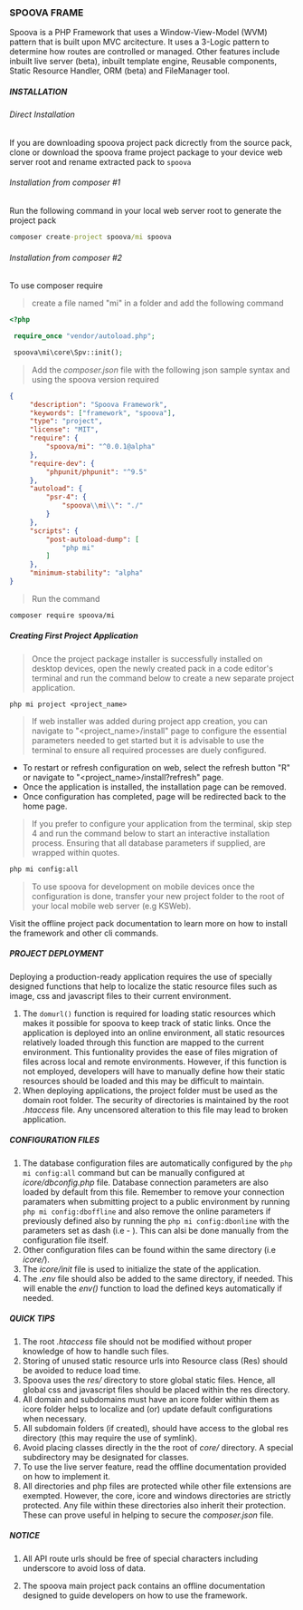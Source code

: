 ### SPOOVA FRAME
Spoova is a PHP Framework that uses a Window-View-Model (WVM) pattern that 
is built upon MVC arcitecture. It uses a 3-Logic pattern to determine how routes 
are controlled or managed. Other features include inbuilt live server (beta), inbuilt template engine, 
Reusable components, Static Resource Handler, ORM (beta) and FileManager tool.  

##### INSTALLATION

   ###### Direct Installation
   If you are downloading spoova project pack dicrectly from the source pack, clone or download the spoova frame project package to your device web server root and rename extracted pack to `spoova`

   ###### Installation from composer #1
   Run the following command in your local web server root to generate the project pack

   ```cmd 
   composer create-project spoova/mi spoova
   ```
     
   ###### Installation from composer #2
   To use composer require 

   > create a file named "mi" in a folder and add the following command 
  
   ```php
   <?php

    require_once "vendor/autoload.php";

    spoova\mi\core\Spv::init();
   ```

   > Add the _composer.json_ file with the following json sample syntax and using the spoova version required

   ```json
   {    
        "description": "Spoova Framework",
        "keywords": ["framework", "spoova"],
        "type": "project",
        "license": "MIT",
        "require": {
            "spoova/mi": "^0.0.1@alpha"
        },
        "require-dev": {
            "phpunit/phpunit": "^9.5"
        },
        "autoload": {
            "psr-4": {
                "spoova\\mi\\": "./"
            }
        },    
        "scripts": {
            "post-autoload-dump": [
                "php mi"
            ]
        },
        "minimum-stability": "alpha"
   }
   ```

   > Run the command
    
   ```sh
   composer require spoova/mi
   ``` 
##### Creating First Project Application

   > Once the project package installer is successfully installed on desktop devices, open the newly created pack in a code editor's terminal and run the command below to create a new separate project application.

   ```
   php mi project <project_name>
   ```

   > If web installer was added during project app creation, you can navigate to "<project_name>/install" page to configure the essential parameters needed to get started but it is advisable to use the terminal to ensure all required processes are duely configured.
   - To restart or refresh configuration on web, select the refresh button "R" or navigate to "<project_name>/install?refresh" page.
   - Once the application is installed, the installation page can be removed.
   - Once configuration has completed, page will be redirected back to the home page.

   > If you prefer to configure your application from the terminal, skip step 4 and run the command below to start an interactive installation process. Ensuring that all database parameters if supplied, are wrapped within quotes.

   ```cmd
   php mi config:all
   ```
   > To use spoova for development on mobile devices once the configuration is done, transfer your new project folder to the root of your local mobile web server (e.g KSWeb).

   Visit the offline project pack documentation to learn more on how to install the framework and other cli commands.

##### PROJECT DEPLOYMENT
Deploying a production-ready application requires the use of specially designed functions that help to localize the static resource files such as image, css and javascript files to their current environment. 

1. The `domurl()` function is required for loading static resources which makes it possible for spoova to keep track of static links. Once the application is deployed into an online environment, all static resources relatively loaded through this function are mapped to the current environment. This funtionality provides the ease of files migration of files across local and remote environments. However, if this function is not employed, developers will have to manually define how their static resources should be loaded and this may be difficult to maintain.
2. When deploying applications, the project folder must be used as the domain root folder. The security of directories is maintained by the root _.htaccess_ file. Any uncensored alteration to this file may lead to broken application.

##### CONFIGURATION FILES

1. The database configuration files are automatically configured by the ```php mi config:all``` command but can be manually configured at _icore/dbconfig.php_ file. Database connection parameters are also loaded by default from this file. Remember to remove your connection paramaters when submitting project to a public environment by running ```php mi config:dboffline``` and also remove the online parameters if previously defined also by running the  ```php mi config:dbonline``` with the parameters set as dash (i.e - ). This can alsi be done manually from the configuration file itself.
2. Other configuration files can be found within the same directory (i.e _icore/_).
3. The _icore/init_ file is used to initialize the state of the application.
4. The _.env_ file should also be added to the same directory, if needed. This will enable the _env()_ function to load the defined keys automatically if needed.


##### QUICK TIPS

1. The root _.htaccess_ file should not be modified without proper knowledge of how to handle such files.
2. Storing of unused static resource urls into Resource class (Res) should be avoided to reduce load time.
3. Spoova uses the _res/_ directory to store global static files. Hence, all global css and javascript files should be placed within the res directory.
4. All domain and subdomains must have an icore folder within them as icore folder helps to localize and (or) update default configurations when necessary.
5. All subdomain folders (if created), should have access to the global res directory (this may require the use of symlink).
6. Avoid placing classes directly in the the root of _core/_ directory. A special subdirectory may be designated for classes.
7. To use the live server feature, read the offline documentation provided on how to implement it.
8. All directories and php files are protected while other file extensions are exempted. However, the core, icore and windows directories are strictly protected. Any file within these directories also inherit their protection. These can prove useful in helping to secure the _composer.json_ file.

##### NOTICE

1. All API route urls should be free of special characters including underscore to avoid loss of data.

2. The spoova main project pack contains an offline documentation designed to guide developers on how to use the framework.
